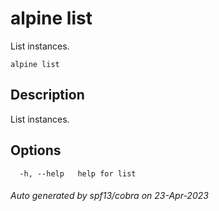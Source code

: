 # alpine list

List instances.

```
alpine list
```

## Description

List instances.

## Options

```
  -h, --help   help for list
```

###### Auto generated by spf13/cobra on 23-Apr-2023
